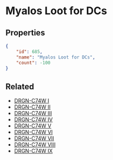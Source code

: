 # Myalos Loot for DCs

<no description available>

## Properties

```json
{
    "id": 685,
    "name": "Myalos Loot for DCs",
    "count": -100
}
```

## Related

- [DRGN-C74W I](../items/20052-drgn-c74w-i.md)
- [DRGN-C74W II](../items/20053-drgn-c74w-ii.md)
- [DRGN-C74W III](../items/20054-drgn-c74w-iii.md)
- [DRGN-C74W IV](../items/20055-drgn-c74w-iv.md)
- [DRGN-C74W V](../items/20056-drgn-c74w-v.md)
- [DRGN-C74W VI](../items/20057-drgn-c74w-vi.md)
- [DRGN-C74W VII](../items/20058-drgn-c74w-vii.md)
- [DRGN-C74W VIII](../items/20059-drgn-c74w-viii.md)
- [DRGN-C74W IX](../items/20060-drgn-c74w-ix.md)


